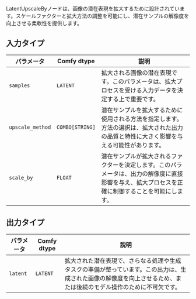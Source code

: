 
LatentUpscaleByノードは、画像の潜在表現を拡大するために設計されています。スケールファクターと拡大方法の調整を可能にし、潜在サンプルの解像度を向上させる柔軟性を提供します。

## 入力タイプ

| パラメータ     | Comfy dtype  | 説明 |
|---------------|--------------|-------------|
| `samples`     | `LATENT`     | 拡大される画像の潜在表現です。このパラメータは、拡大プロセスを受ける入力データを決定する上で重要です。 |
| `upscale_method` | `COMBO[STRING]` | 潜在サンプルを拡大するために使用される方法を指定します。方法の選択は、拡大された出力の品質と特性に大きく影響を与える可能性があります。 |
| `scale_by`    | `FLOAT`      | 潜在サンプルが拡大されるファクターを決定します。このパラメータは、出力の解像度に直接影響を与え、拡大プロセスを正確に制御することを可能にします。 |

## 出力タイプ

| パラメータ | Comfy dtype | 説明 |
|-----------|-------------|-------------|
| `latent`  | `LATENT`    | 拡大された潜在表現で、さらなる処理や生成タスクの準備が整っています。この出力は、生成された画像の解像度を向上させるため、または後続のモデル操作のために不可欠です。 |
